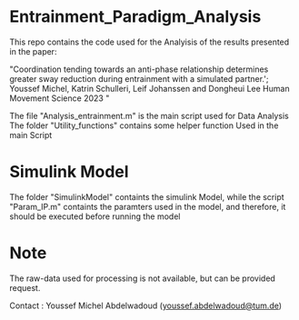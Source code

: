 # Entrainment_Paradigm_Analysis

This repo contains the code used for the Analyisis of the results presented in the paper: 

"Coordination tending towards an anti-phase relationship determines greater sway reduction during entrainment with a   simulated  partner.'; Youssef Michel, Katrin Schulleri, Leif Johanssen and Dongheui Lee Human Movement Science 2023 " 

The file "Analysis_entrainment.m" is the main script used for Data Analysis 
The folder "Utility_functions" contains some helper function Used in the main Script 

# Simulink Model 

The folder "SimulinkModel" containts the simulink Model, while the script "Param_IP.m" containts the paramters used in the model, and therefore, it should be executed before running the model 

# Note

The raw-data used for processing is not available, but can be provided request. 

Contact : Youssef Michel Abdelwadoud (youssef.abdelwadoud@tum.de) 


                                            
